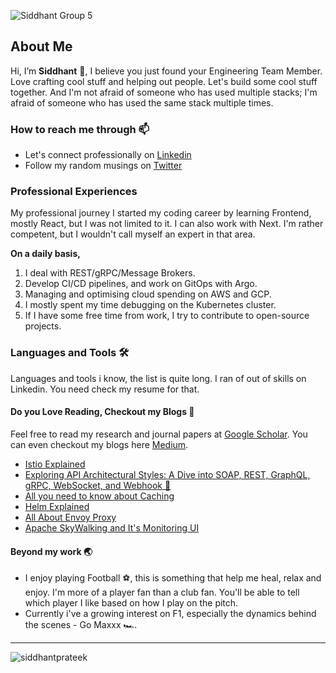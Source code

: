 
![Siddhant Group 5](https://github.com/siddhantprateek/siddhantprateek/assets/43869046/46838ac0-7bb8-4ea3-9c4a-6cdb0895435f)

## About Me

Hi, I’m **Siddhant** 🤙, I believe you just found your Engineering Team Member. Love crafting cool stuff and helping out people. Let's build some cool stuff together. And I'm not afraid of someone who has used multiple stacks; I'm afraid of someone who has used the same stack multiple times.
<!-- ![68889-deliverame-app](https://user-images.githubusercontent.com/43869046/126028403-244771ba-f18a-46a9-a557-bafc0d2bd313.gif) -->
<!-- <img src="https://user-images.githubusercontent.com/43869046/126028403-244771ba-f18a-46a9-a557-bafc0d2bd313.gif" align="left" height="500vh"> -->

### How to reach me through  📫
<!-- Socials Links and Badges -->
* Let's connect professionally on [Linkedin](https://www.linkedin.com/in/siddhantprateek/)
* Follow my random musings on [Twitter](https://twitter.com/siddhantprateek) 

### Professional Experiences

My professional journey I started my coding career by learning Frontend, mostly React, but I was not limited to it. I can also work with Next. 
I'm rather competent, but I wouldn't call myself an expert in that area.

**On a daily basis,**
1. I deal with REST/gRPC/Message Brokers.
2. Develop CI/CD pipelines, and work on GitOps with Argo.
3. Managing and optimising cloud spending on AWS and GCP.
4. I mostly spent my time debugging on the Kubernetes cluster.
5. If I have some free time from work, I try to contribute to open-source projects.


<!-- Language and Tools -->
### Languages and Tools 🛠️

Languages and tools i know, the list is quite long. I ran of out of skills on Linkedin. You need check my resume for that.


#### Do you Love Reading, Checkout my Blogs 🔖

Feel free to read my research and journal papers at [Google Scholar](https://scholar.google.co.in/citations?hl=en&user=vRqjpscAAAAJ). You can even checkout my blogs here [Medium](https://medium.com/@siddhantprateek/).

- [Istio Explained](https://medium.com/@siddhantprateek/istio-a-step-by-step-guide-to-setting-up-istio-argocd-on-civo-cloud-and-resolving-dns-on-2eeab43a14bd)
- [Exploring API Architectural Styles: A Dive into SOAP, REST, GraphQL, gRPC, WebSocket, and Webhook 🚀](https://medium.com/@siddhantprateek/exploring-api-architectural-styles-a-dive-into-soap-rest-graphql-grpc-websocket-and-webhook-de740700e68d)
- [All you need to know about Caching](https://medium.com/@siddhantprateek/all-you-need-to-know-about-caching-f22b566f0376)
- [Helm Explained](https://medium.com/@siddhantprateek/helm-explained-d950d90c6136)
- [All About Envoy Proxy](https://siddhantprateek.space/all-about-envoy-proxy)
- [Apache SkyWalking and It's Monitoring UI](https://blog.goupaz.com/posts/post07/apache-skywalking-and-its-monitoring-ui/)

#### Beyond my work 🌏

- I enjoy playing Football ⚽️, this is something that help me heal, relax and enjoy. I'm more of a player fan than a club fan. You'll be able to tell which player I like based on how I play on the pitch.
- Currently i've a growing interest on F1, especially the dynamics behind the scenes - Go Maxxx 🏎️.


---

<p align="left"> <img src="https://komarev.com/ghpvc/?username=siddhantprateek&label=Profile%20views&color=0e75b6&style=flat" alt="siddhantprateek" /> </p>
